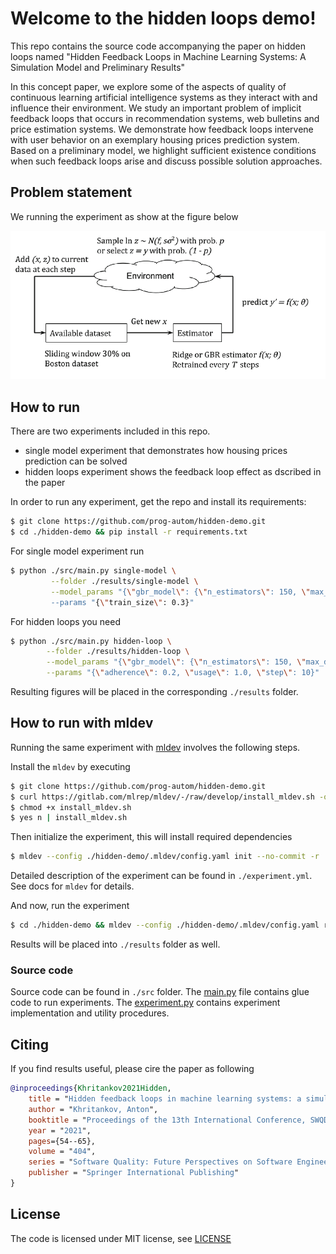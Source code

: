 # Welcome to the hidden loops demo!

This repo contains the source code accompanying the paper on hidden loops 
named "Hidden Feedback Loops in Machine Learning Systems: A Simulation Model and Preliminary Results"

In this concept paper, we explore some of the aspects of quality of continuous learning artificial
intelligence systems as they interact with and influence their environment. We study an important problem
of implicit feedback loops that occurs in recommendation systems, web bulletins and price estimation
systems. We demonstrate how feedback loops intervene with user behavior on an exemplary housing
prices prediction system. Based on a preliminary model, we highlight sufficient existence conditions when
such feedback loops arise and discuss possible solution approaches.

## Problem statement

We running the experiment as show at the figure below 

<img src=".img/experiment-setup.png" alt="experiment setup" width="700"/>

## How to run

There are two experiments included in this repo.

 - single model experiment that demonstrates how housing prices prediction can be solved 
 - hidden loops experiment shows the feedback loop effect as dscribed in the paper

In order to run any experiment, get the repo and install its requirements:

```bash
$ git clone https://github.com/prog-autom/hidden-demo.git
$ cd ./hidden-demo && pip install -r requirements.txt
```

For single model experiment run

```bash
$ python ./src/main.py single-model \
         --folder ./results/single-model \
         --model_params "{\"gbr_model\": {\"n_estimators\": 150, \"max_depth\": 3, \"criterion\": \"mae\", \"loss\": \"huber\"}, \"ridge_model\": {}}\" \
         --params "{\"train_size\": 0.3}" 
```

For hidden loops you need

```bash
$ python ./src/main.py hidden-loop \
        --folder ./results/hidden-loop \
        --model_params "{\"gbr_model\": {\"n_estimators\": 150, \"max_depth\": 3, \"criterion\": \"mae\", \"loss\": \"huber\"}, \"ridge_model\": {}}" \
        --params "{\"adherence\": 0.2, \"usage\": 1.0, \"step\": 10}" 
```
Resulting figures will be placed in the corresponding ``./results`` folder. 


## How to run with mldev 

Running the same experiment with [mldev](https://gitlab.com/mlrep/mldev) involves the following steps.

Install the ``mldev`` by executing

```bash
$ git clone https://github.com/prog-autom/hidden-demo.git
$ curl https://gitlab.com/mlrep/mldev/-/raw/develop/install_mldev.sh -o install_mldev.sh
$ chmod +x install_mldev.sh
$ yes n | install_mldev.sh
``` 
Then initialize the experiment, this will install required dependencies

```bash
$ mldev --config ./hidden-demo/.mldev/config.yaml init --no-commit -r ./hidden-demo
```

Detailed description of the experiment can be found in ``./experiment.yml``. See docs for ``mldev`` for details.

And now, run the experiment

```bash
$ cd ./hidden-demo && mldev --config ./hidden-demo/.mldev/config.yaml run --no-commit -f experiment.yml pipeline
```

Results will be placed into ``./results`` folder as well.

### Source code

Source code can be found in ``./src`` folder. The [main.py](./src/main.py) file contains glue code to run experiments.
The [experiment.py](./src/experiment.py) contains experiment implementation and utility procedures.

## Citing

If you find results useful, please cire the paper as following

```bibtex
@inproceedings{Khritankov2021Hidden,
    title = "Hidden feedback loops in machine learning systems: a simulation model and preliminary results",
    author = "Khritankov, Anton",
    booktitle = "Proceedings of the 13th International Conference, SWQD 2021, Vienna, Austria, January 19–21, 2021",
    year = "2021",
    pages={54--65},
    volume = "404",
    series = "Software Quality: Future Perspectives on Software Engineering Quality",
    publisher = "Springer International Publishing"
}
```

## License

The code is licensed under MIT license, see [LICENSE](LICENSE)



